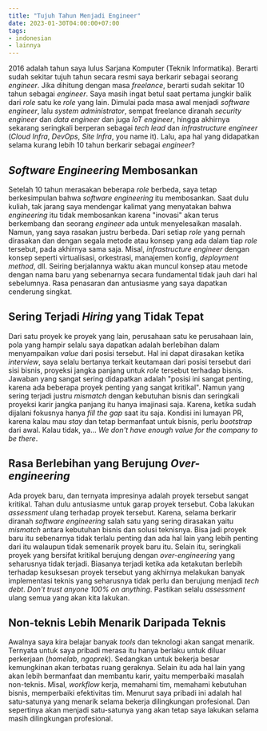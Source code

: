 ```yaml
---
title: "Tujuh Tahun Menjadi Engineer"
date: 2023-01-30T04:00:00+07:00
tags:
- indonesian
- lainnya
---
```


2016 adalah tahun saya lulus Sarjana Komputer (Teknik Informatika). Berarti sudah sekitar tujuh tahun secara resmi saya berkarir sebagai seorang _engineer_.
Jika dihitung dengan masa _freelance_, berarti sudah sekitar 10 tahun sebagai _engineer_. Saya masih ingat betul saat pertama jungkir balik dari _role_ 
satu ke _role_ yang lain. Dimulai pada masa awal menjadi _software engineer_, lalu _system administrator_, sempat freelance diranah _security engineer_ 
dan _data engineer_ dan juga _IoT engineer_, hingga akhirnya sekarang seringkali berperan sebagai _tech lead_ dan _infrastructure engineer_ 
(_Cloud Infra_, _DevOps_, _Site Infra_, you name it). Lalu, apa hal yang didapatkan selama kurang lebih 10 tahun berkarir sebagai _engineer_?

## _Software Engineering_ Membosankan
Setelah 10 tahun merasakan beberapa _role_ berbeda, saya tetap berkesimpulan bahwa _software engineering_ itu membosankan. Saat dulu kuliah, tak jarang saya mendengar kalimat yang menyatakan bahwa _engineering_ itu tidak membosankan karena "inovasi" akan terus berkembang dan seorang _engineer_ ada untuk menyelesaikan masalah. Namun, yang saya rasakan justru berbeda. Dari setiap _role_ yang pernah dirasakan dan dengan segala metode atau konsep yang ada dalam tiap _role_ tersebut, pada akhirnya sama saja. Misal, _infrastructure engineer_ dengan konsep seperti virtualisasi, orkestrasi, manajemen konfig, _deployment method_, dll. Seiring berjalannya waktu akan muncul konsep atau metode dengan nama baru yang sebenarnya secara fundamental tidak jauh dari hal sebelumnya. Rasa penasaran dan antusiasme yang saya dapatkan cenderung singkat.

## Sering Terjadi _Hiring_ yang Tidak Tepat
Dari satu proyek ke proyek yang lain, perusahaan satu ke perusahaan lain, pola yang hampir selalu saya dapatkan adalah berlebihan dalam menyampaikan _value_ dari posisi tersebut. Hal ini dapat dirasakan ketika _interview_, saya selalu bertanya terkait keutamaan dari posisi tersebut dari sisi bisnis, proyeksi jangka panjang untuk _role_ tersebut terhadap bisnis. Jawaban yang sangat sering didapatkan adalah "posisi ini sangat penting, karena ada beberapa proyek penting yang sangat kritikal". Namun yang sering terjadi justru _mismatch_ dengan kebutuhan bisnis dan seringkali proyeksi karir jangka panjang itu hanya imajinasi saja. Karena, ketika sudah dijalani fokusnya hanya _fill the gap_ saat itu saja. Kondisi ini lumayan PR, karena kalau mau _stay_ dan tetap bermanfaat untuk bisnis, perlu _bootstrap_ dari awal. Kalau tidak, ya... _We don't have enough value for the company to be there_.

## Rasa Berlebihan yang Berujung _Over-engineering_
Ada proyek baru, dan ternyata impresinya adalah proyek tersebut sangat kritikal. Tahan dulu antusiasme untuk garap proyek tersebut. Coba lakukan _assessment_ ulang terhadap proyek tersebut. Karena, selama berkarir diranah _software engineering_ salah satu yang sering dirasakan yaitu _mismatch_ antara kebutuhan bisnis dan solusi teknisnya. Bisa jadi proyek baru itu sebenarnya tidak terlalu penting dan ada hal lain yang lebih penting dari itu walaupun tidak semenarik proyek baru itu. Selain itu, seringkali proyek yang bersifat kritikal berujung dengan _over-engineering_ yang seharusnya tidak terjadi. Biasanya terjadi ketika ada ketakutan berlebih terhadap kesuksesan proyek tersebut yang akhirnya melakukan banyak implementasi teknis yang seharusnya tidak perlu dan berujung menjadi _tech debt_. _Don't trust anyone 100% on anything_. Pastikan selalu _assessment_ ulang semua yang akan kita lakukan.

## Non-teknis Lebih Menarik Daripada Teknis
Awalnya saya kira belajar banyak _tools_ dan teknologi akan sangat menarik. Ternyata untuk saya pribadi merasa itu hanya berlaku untuk diluar perkerjaan (_homelab_, _ngoprek_). Sedangkan untuk bekerja besar kemungkinan akan terbatas ruang geraknya. Selain itu ada hal lain yang akan lebih bermanfaat dan membantu karir, yaitu memperbaiki masalah non-teknis. Misal, _workflow_ kerja, memahami tim, memahami kebutuhan bisnis, memperbaiki efektivitas tim. Menurut saya pribadi ini adalah hal satu-satunya yang menarik selama bekerja dilingkungan profesional. Dan sepertinya akan menjadi satu-satunya yang akan tetap saya lakukan selama masih dilingkungan profesional.
